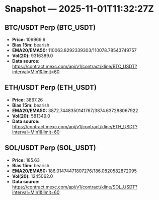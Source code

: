 # Snapshot — 2025-11-01T11:32:27Z

## BTC/USDT Perp (BTC_USDT)
- **Price:** 109969.9
- **Bias 15m:** bearish
- **EMA20/EMA50:** 110063.8292339303/110078.78543749757
- **Vol(20):** 9316389.0
- **Data source:** https://contract.mexc.com/api/v1/contract/kline/BTC_USDT?interval=Min1&limit=60

## ETH/USDT Perp (ETH_USDT)
- **Price:** 3867.26
- **Bias 15m:** bearish
- **EMA20/EMA50:** 3872.7448350141767/3874.637288067922
- **Vol(20):** 581349.0
- **Data source:** https://contract.mexc.com/api/v1/contract/kline/ETH_USDT?interval=Min1&limit=60

## SOL/USDT Perp (SOL_USDT)
- **Price:** 185.63
- **Bias 15m:** bearish
- **EMA20/EMA50:** 186.01474471807276/186.0820582872095
- **Vol(20):** 1245062.0
- **Data source:** https://contract.mexc.com/api/v1/contract/kline/SOL_USDT?interval=Min1&limit=60
